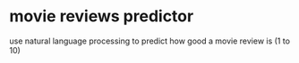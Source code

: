 # movie reviews predictor
use natural language processing to predict how good a movie review is (1 to 10)
